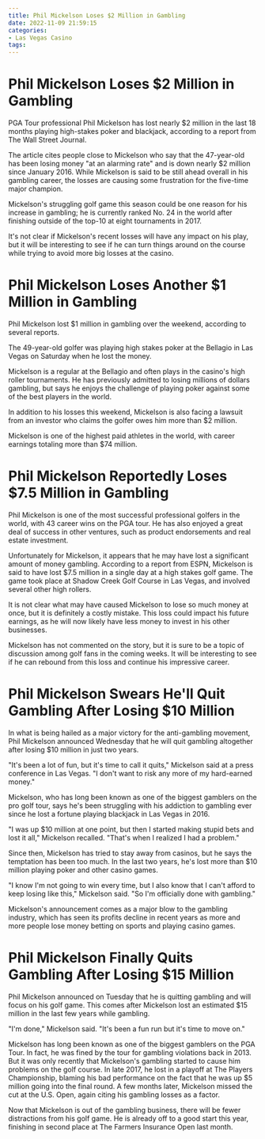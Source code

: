 ```yaml
---
title: Phil Mickelson Loses $2 Million in Gambling
date: 2022-11-09 21:59:15
categories:
- Las Vegas Casino
tags:
---
```



#  Phil Mickelson Loses $2 Million in Gambling

PGA Tour professional Phil Mickelson has lost nearly $2 million in the last 18 months playing high-stakes poker and blackjack, according to a report from The Wall Street Journal.

The article cites people close to Mickelson who say that the 47-year-old has been losing money "at an alarming rate" and is down nearly $2 million since January 2016. While Mickelson is said to be still ahead overall in his gambling career, the losses are causing some frustration for the five-time major champion.

Mickelson's struggling golf game this season could be one reason for his increase in gambling; he is currently ranked No. 24 in the world after finishing outside of the top-10 at eight tournaments in 2017.

It's not clear if Mickelson's recent losses will have any impact on his play, but it will be interesting to see if he can turn things around on the course while trying to avoid more big losses at the casino.

#  Phil Mickelson Loses Another $1 Million in Gambling

Phil Mickelson lost $1 million in gambling over the weekend, according to several reports.

The 49-year-old golfer was playing high stakes poker at the Bellagio in Las Vegas on Saturday when he lost the money.

Mickelson is a regular at the Bellagio and often plays in the casino's high roller tournaments. He has previously admitted to losing millions of dollars gambling, but says he enjoys the challenge of playing poker against some of the best players in the world.

In addition to his losses this weekend, Mickelson is also facing a lawsuit from an investor who claims the golfer owes him more than $2 million.

Mickelson is one of the highest paid athletes in the world, with career earnings totaling more than $74 million.

#  Phil Mickelson Reportedly Loses $7.5 Million in Gambling

Phil Mickelson is one of the most successful professional golfers in the world, with 43 career wins on the PGA tour. He has also enjoyed a great deal of success in other ventures, such as product endorsements and real estate investment.

Unfortunately for Mickelson, it appears that he may have lost a significant amount of money gambling. According to a report from ESPN, Mickelson is said to have lost $7.5 million in a single day at a high stakes golf game. The game took place at Shadow Creek Golf Course in Las Vegas, and involved several other high rollers.

It is not clear what may have caused Mickelson to lose so much money at once, but it is definitely a costly mistake. This loss could impact his future earnings, as he will now likely have less money to invest in his other businesses.

Mickelson has not commented on the story, but it is sure to be a topic of discussion among golf fans in the coming weeks. It will be interesting to see if he can rebound from this loss and continue his impressive career.

#  Phil Mickelson Swears He'll Quit Gambling After Losing $10 Million

In what is being hailed as a major victory for the anti-gambling movement, Phil Mickelson announced Wednesday that he will quit gambling altogether after losing $10 million in just two years.

"It's been a lot of fun, but it's time to call it quits," Mickelson said at a press conference in Las Vegas. "I don't want to risk any more of my hard-earned money."

Mickelson, who has long been known as one of the biggest gamblers on the pro golf tour, says he's been struggling with his addiction to gambling ever since he lost a fortune playing blackjack in Las Vegas in 2016.

"I was up $10 million at one point, but then I started making stupid bets and lost it all," Mickelson recalled. "That's when I realized I had a problem."

Since then, Mickelson has tried to stay away from casinos, but he says the temptation has been too much. In the last two years, he's lost more than $10 million playing poker and other casino games.

"I know I'm not going to win every time, but I also know that I can't afford to keep losing like this," Mickelson said. "So I'm officially done with gambling."

Mickelson's announcement comes as a major blow to the gambling industry, which has seen its profits decline in recent years as more and more people lose money betting on sports and playing casino games.

#  Phil Mickelson Finally Quits Gambling After Losing $15 Million

Phil Mickelson announced on Tuesday that he is quitting gambling and will focus on his golf game. This comes after Mickelson lost an estimated $15 million in the last few years while gambling.

"I'm done," Mickelson said. "It's been a fun run but it's time to move on."

Mickelson has long been known as one of the biggest gamblers on the PGA Tour. In fact, he was fined by the tour for gambling violations back in 2013. But it was only recently that Mickelson's gambling started to cause him problems on the golf course. In late 2017, he lost in a playoff at The Players Championship, blaming his bad performance on the fact that he was up $5 million going into the final round. A few months later, Mickelson missed the cut at the U.S. Open, again citing his gambling losses as a factor.

Now that Mickelson is out of the gambling business, there will be fewer distractions from his golf game. He is already off to a good start this year, finishing in second place at The Farmers Insurance Open last month.